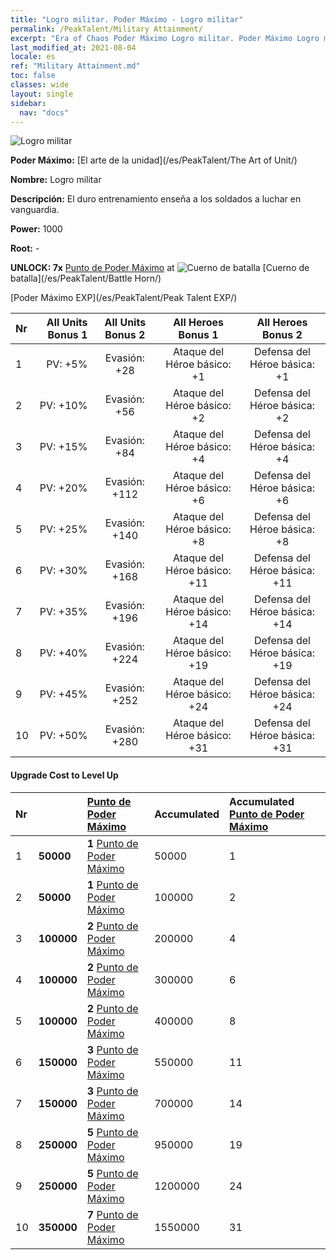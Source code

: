 ```yaml
---
title: "Logro militar. Poder Máximo - Logro militar"
permalink: /PeakTalent/Military Attainment/
excerpt: "Era of Chaos Poder Máximo Logro militar. Poder Máximo Logro militar. Logro militar"
last_modified_at: 2021-08-04
locale: es
ref: "Military Attainment.md"
toc: false
classes: wide
layout: single
sidebar:
  nav: "docs"
---
```


  ![Logro militar](/images/pt/talent_2006.png)

  **Poder Máximo:** [El arte de la unidad](/es/PeakTalent/The Art of Unit/)

  **Nombre:** Logro militar

  **Descripción:** El duro entrenamiento enseña a los soldados a luchar en vanguardia.

  **Power:** 1000

  **Root:** -

  **UNLOCK: 7x** [Punto de Poder Máximo](/ItemsES/con_934/) at ![Cuerno de batalla](/images/pt/talent_2004.png) [Cuerno de batalla](/es/PeakTalent/Battle Horn/)

  [Poder Máximo EXP](/es/PeakTalent/Peak Talent EXP/)

  | Nr | All Units Bonus 1 | All Units Bonus 2 | All Heroes Bonus 1 | All Heroes Bonus 2 |
  |:---|--------------:|:-------------:|:-------------:|:-------------:|
  | 1 | PV: +5% | Evasión: +28 | Ataque del Héroe básico: +1 | Defensa del Héroe básica: +1 |
  | 2 | PV: +10% | Evasión: +56 | Ataque del Héroe básico: +2 | Defensa del Héroe básica: +2 |
  | 3 | PV: +15% | Evasión: +84 | Ataque del Héroe básico: +4 | Defensa del Héroe básica: +4 |
  | 4 | PV: +20% | Evasión: +112 | Ataque del Héroe básico: +6 | Defensa del Héroe básica: +6 |
  | 5 | PV: +25% | Evasión: +140 | Ataque del Héroe básico: +8 | Defensa del Héroe básica: +8 |
  | 6 | PV: +30% | Evasión: +168 | Ataque del Héroe básico: +11 | Defensa del Héroe básica: +11 |
  | 7 | PV: +35% | Evasión: +196 | Ataque del Héroe básico: +14 | Defensa del Héroe básica: +14 |
  | 8 | PV: +40% | Evasión: +224 | Ataque del Héroe básico: +19 | Defensa del Héroe básica: +19 |
  | 9 | PV: +45% | Evasión: +252 | Ataque del Héroe básico: +24 | Defensa del Héroe básica: +24 |
  | 10 | PV: +50% | Evasión: +280 | Ataque del Héroe básico: +31 | Defensa del Héroe básica: +31 |


#### Upgrade Cost to Level Up

  | Nr | <i class="fas fa-coins"/> | [Punto de Poder Máximo](/ItemsES/con_934/) | Accumulated <i class="fas fa-coins"/> | Accumulated [Punto de Poder Máximo](/ItemsES/con_934/) |
  |:---|:--------------|:-------------|:-------------|:-------------|
  | 1 | **50000** | **1** [Punto de Poder Máximo](/ItemsES/con_934/) | 50000 | 1 |
  | 2 | **50000** | **1** [Punto de Poder Máximo](/ItemsES/con_934/) | 100000 | 2 |
  | 3 | **100000** | **2** [Punto de Poder Máximo](/ItemsES/con_934/) | 200000 | 4 |
  | 4 | **100000** | **2** [Punto de Poder Máximo](/ItemsES/con_934/) | 300000 | 6 |
  | 5 | **100000** | **2** [Punto de Poder Máximo](/ItemsES/con_934/) | 400000 | 8 |
  | 6 | **150000** | **3** [Punto de Poder Máximo](/ItemsES/con_934/) | 550000 | 11 |
  | 7 | **150000** | **3** [Punto de Poder Máximo](/ItemsES/con_934/) | 700000 | 14 |
  | 8 | **250000** | **5** [Punto de Poder Máximo](/ItemsES/con_934/) | 950000 | 19 |
  | 9 | **250000** | **5** [Punto de Poder Máximo](/ItemsES/con_934/) | 1200000 | 24 |
  | 10 | **350000** | **7** [Punto de Poder Máximo](/ItemsES/con_934/) | 1550000 | 31 |
